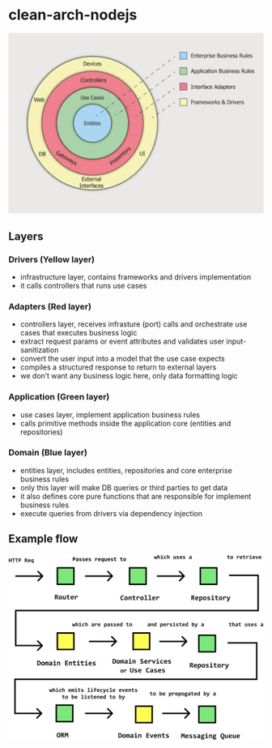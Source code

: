 # clean-arch-nodejs

![Clean Arch](./clean-arch.jpeg)


## Layers

### Drivers (Yellow layer)

- infrastructure layer, contains frameworks and drivers implementation
- it calls controllers that runs use cases

### Adapters (Red layer)

- controllers layer, receives infrasture (port) calls and orchestrate use cases that executes business logic
- extract request params or event attributes and validates user input-sanitization
- convert the user input into a model that the use case expects
- compiles a structured response to return to external layers
- we don’t want any business logic here, only data formatting logic

### Application (Green layer)

- use cases layer, implement application business rules
- calls primitive methods inside the application core (entities and repositories)

### Domain (Blue layer)

- entities layer, includes entities, repositories and core enterprise business rules
- only this layer will make DB queries or third parties to get data
- it also defines core pure functions that are responsible for implement business rules
- execute queries from drivers via dependency injection

## Example flow

![Orchestration](./orchestration.svg)
